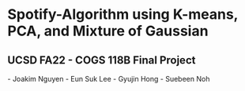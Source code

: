 # Spotify-Algorithm using K-means, PCA, and Mixture of Gaussian

## UCSD FA22 - COGS 118B Final Project

<Collaborators>
- Joakim Nguyen
- Eun Suk Lee
- Gyujin Hong
- Suebeen Noh


